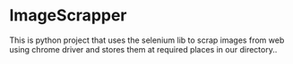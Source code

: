 # ImageScrapper
This is python project that uses the selenium lib to scrap images from web using chrome driver and stores them at required places in our directory..
